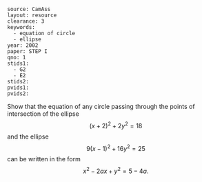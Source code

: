 ````
source: CamAss
layout: resource
clearance: 3
keywords: 
  - equation of circle
  - ellipse
year: 2002
paper: STEP I
qno: 1
stids1:
  - G2
  - E2
stids2:
pvids1:
pvids2:

````

Show that the equation of any circle passing through the points of intersection of the ellipse
$$(x + 2)^2 + 2y^2 = 18$$
and the ellipse
$$9(x - 1)^2 + 16y^2 = 25$$
can be written in the form
$$x^2 - 2ax + y^2 = 5 - 4a.$$
